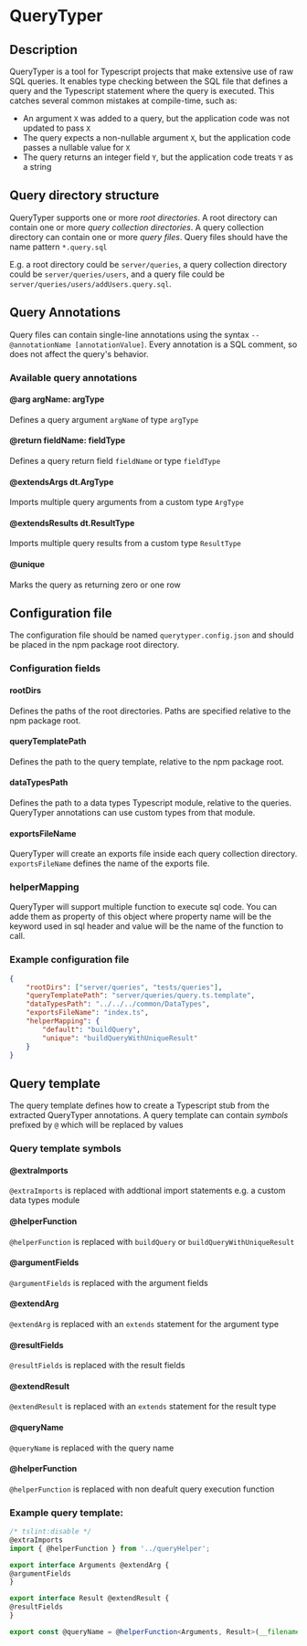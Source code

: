 # QueryTyper
## Description
QueryTyper is a tool for Typescript projects that make extensive use of raw SQL queries. It enables type checking between the SQL file that defines a query and the Typescript statement where the query is executed. This catches several common mistakes at compile-time, such as:
- An argument `X` was added to a query, but the application code was not updated to pass `X`
- The query expects a non-nullable argument `X`, but the application code passes a nullable value for `X`
- The query returns an integer field `Y`, but the application code treats `Y` as a string

## Query directory structure
QueryTyper supports one or more *root directories*.
A root directory can contain one or more *query collection directories*.
A query collection directory can contain one or more *query files*.
Query files should have the name pattern `*.query.sql`

E.g. a root directory could be `server/queries`, a query collection directory could be `server/queries/users`, and a query file could be `server/queries/users/addUsers.query.sql`.

## Query Annotations
Query files can contain single-line annotations using the syntax `-- @annotationName [annotationValue]`.
Every annotation is a SQL comment, so does not affect the query's behavior.
### Available query annotations
#### @arg argName: argType
Defines a query argument `argName` of type `argType`
#### @return fieldName: fieldType
Defines a query return field `fieldName` or type `fieldType`
#### @extendsArgs dt.ArgType
Imports multiple query arguments from a custom type `ArgType`
#### @extendsResults dt.ResultType
Imports multiple query results from a custom type `ResultType`
#### @unique
Marks the query as returning zero or one row

## Configuration file
The configuration file should be named `querytyper.config.json` and should be placed in the npm package root directory.
### Configuration fields
#### rootDirs
Defines the paths of the root directories. Paths are specified relative to the npm package root. 
#### queryTemplatePath
Defines the path to the query template, relative to the npm package root.
#### dataTypesPath
Defines the path to a data types Typescript module, relative to the queries. QueryTyper annotations can use custom types from that module.
#### exportsFileName
QueryTyper will create an exports file inside each query collection directory. `exportsFileName` defines the name of the exports file.
### helperMapping
QueryTyper will support multiple function to execute sql code. You can adde them as property of this object where property name will be the keyword used in sql header and value will be the name of the function to call.

### Example configuration file
```json
{
    "rootDirs": ["server/queries", "tests/queries"],
    "queryTemplatePath": "server/queries/query.ts.template",
    "dataTypesPath": "../../../common/DataTypes",
    "exportsFileName": "index.ts",
    "helperMapping": {
        "default": "buildQuery",
        "unique": "buildQueryWithUniqueResult"
    }
}
```
## Query template
The query template defines how to create a Typescript stub from the extracted QueryTyper annotations.
A query template can contain *symbols* prefixed by `@` which will be replaced by values
### Query template symbols
#### @extraImports
`@extraImports` is replaced with addtional import statements e.g. a custom data types module
#### @helperFunction
`@helperFunction` is replaced with `buildQuery` or `buildQueryWithUniqueResult`
#### @argumentFields
`@argumentFields` is replaced with the argument fields
#### @extendArg
`@extendArg` is replaced with an `extends` statement for the argument type
#### @resultFields
`@resultFields` is replaced with the result fields
#### @extendResult
`@extendResult` is replaced with an `extends` statement for the result type
#### @queryName
`@queryName` is replaced with the query name
#### @helperFunction
`@helperFunction` is replaced with non deafult query execution function
### Example query template:
```ts
/* tslint:disable */
@extraImports
import { @helperFunction } from '../queryHelper';

export interface Arguments @extendArg {
@argumentFields
}

export interface Result @extendResult {
@resultFields
}

export const @queryName = @helperFunction<Arguments, Result>(__filename);
```
